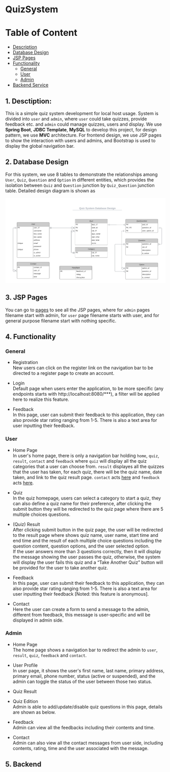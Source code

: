 # QuizSystem

# Table of Content
- [Description](#desc)
- [Database Design](#db)
- [JSP Pages](#jsp)
- [Functionality](#func)
    - [General](#general)
    - [User](#user)
    - [Admin](#admin)
- [Backend Service](#back)

<a name="desc"/>  

## 1. Desctiption:
This is a simple quiz system development for local host usage. System is divided into `user` and `admin`, where `user` could take quizzes, provide feedback etc. and `admin` could manage quizzes, users and display. We use **Spring Boot**, **JDBC Template**, **MySQL** to develop this project, for design pattern, we use **MVC** architecture. For frontend design, we use JSP pages to show the interaction with users and admins, and Bootstrap is used to display the global navigation bar. 

<a name="db"/>  

## 2. Database Design
For this system, we use 8 tables to demonstrate the relationships among `User`, `Quiz`, `Question` and `Option` in different entities, which provides the isolation between `Quiz` and `Question` junction by `Quiz_Question` junction table. Detailed design diagram is shown as 

![](https://github.com/LegenQS/QuizSystem/blob/main/img/db%20design.png)

<a name="jsp"/>  

## 3. JSP Pages
You can go to [pages](https://github.com/LegenQS/QuizSystem/tree/main/src/main/webapp/WEB-INF/jsp) to see all the JSP pages, where for `admin` pages filename start with admin, for `user` page filename starts with user, and for general purpose filename start with nothing specific.


<a name="func"/>  

## 4. Functionality

<a name="general"/>  

### General
- Registration  
New users can click on the register link on the navigation bar to be directed to a register page to create an account.

- Login  
Default page when users enter the application, to be more specific (any endpoints starts with http://localhost:8080/***), a filter will be applied here to realize this feature. 

- Feedback  
In this page, user can submit their feedback to this application, they can also provide star rating ranging from 1-5. There is also a text area for user inputting their feedback.

<a name="user"/>  

### User
- Home Page  
In user's home page, there is only a navigation bar holding `home`, `quiz`, `result`, `contact` and `feedback` where `quiz` will display all the quiz categories that a user can choose from. `result` displayes all the quizzes that the user has taken, for each quiz, there will be the quiz name, date taken, and link to the quiz result page. `contact` acts [here](#contact) and `feedback` acts [here](#feedback).

- Quiz  
In the quiz homepage, users can select a category to start a quiz, they can also define a quiz name for their preference, after clicking the submit button they will be redirected to the quiz page where there are 5 multiple choices questions. 

- (Quiz) Result  
After clicking submit button in the quiz page, the user will be redirected to the result page where shows quiz name, user name, start time and end time and the result of each multiple choice questions including the question content, question options, and the user selected option.  
If the user answers more than 3 questions correctly, then it will display the message showing the user passes the quiz, otherwise, the system will display the user fails this quiz and a “Take Another Quiz” button will be provided for the user to take another quiz.

<a name="feedback"/> 

- Feedback  
In this page, user can submit their feedback to this application, they can also provide star rating ranging from 1-5. There is also a text area for user inputting their feedback [Noted: this feature is anonymous].

<a name="contact"/> 

- Contact  
Here the user can create a form to send a message to the admin, different from feedback, this message is user-specific and will be displayed in admin side.

<a name="admin"/> 

### Admin
- Home Page  
The home page shows a navigation bar to redirect the admin to `user`, `result`, `quiz`, `feedback` and `contact`.

- User Profile  
In user page, it shows the user's first name, last name, primary address, primary email, phone number, status (active or suspended), and the admin can toggle the status of the user between those two status. 
 
- Quiz Result

- Quiz Edition  
Admin is able to add/update/disable quiz questions in this page, details are shown as below.

- Feedback  
Admin can view all the feedbacks including their contents and time.
 
- Contact  
Admin can also view all the contact messages from user side, including contents, rating, time and the user associated with the message.

<a name="back"/>  

## 5. Backend
